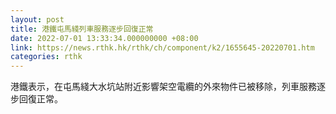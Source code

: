 ```yaml
---
layout: post
title: 港鐵屯馬綫列車服務逐步回復正常
date: 2022-07-01 13:33:34.000000000 +08:00
link: https://news.rthk.hk/rthk/ch/component/k2/1655645-20220701.htm
categories: rthk
---
```


港鐵表示，在屯馬綫大水坑站附近影響架空電纜的外來物件已被移除，列車服務逐步回復正常。
